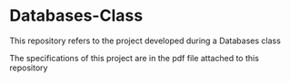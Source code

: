 # Databases-Class

This repository refers to the project developed during a Databases class

The specifications of this project are in the pdf file attached to this repository

